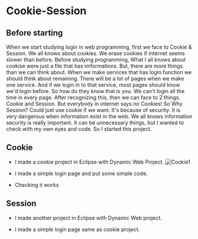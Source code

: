# Cookie-Session

## Before starting
When we start studying login in web programming, first we face to Cookie & Session. We all knows about cookies. We erase cookies if internet seems slower than before. Before studying programming, What I all knows about cookise were just a file that has imformations. But, there are more things than we can think about. When we make services that has login function we should think about remaining. There will be a lot of pages when we make one service. And if we login in to that service, most pages should know we'd login before. So how do they know that is you. We can't login all the time in every page. After recognizing this, then we can face to 2 things. Cookie and Session. But everybody in internet says no Cookies! So Why Session? Could just use cookie if we want. It's because of security. It is very dangerous when information exist in the web. We all knows information security is really important. It can be unnecessary things, but I wanted to check with my own eyes and code. So I started this project.   

## Cookie
- I made a cookie project in Eclipse with Dynamic Web Project.
![Cookie1](https://user-images.githubusercontent.com/32008149/59906880-b82aa400-9444-11e9-90fd-0c5b45abe086.PNG)

- I made a simple login page and put some simple code.

- Checking it works



## Session
- I made another project in Eclipse with Dynamic Web project. 

- I made a simple login page same as cookie project.
